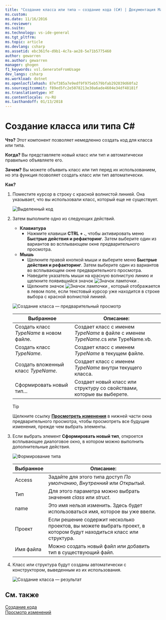 ```yaml
---
title: "Создание класса или типа — создание кода (C#) | Документация Майкрософт"
ms.custom: 
ms.date: 11/16/2016
ms.reviewer: 
ms.suite: 
ms.technology: vs-ide-general
ms.tgt_pltfrm: 
ms.topic: article
ms.devlang: csharp
ms.assetid: ebc361fe-d9b1-4c7a-ae28-5e71b5775460
author: gewarren
ms.author: gewarren
manager: ghogen
f1_keywords: vsl.GenerateFromUsage
dev_langs: csharp
ms.workload: dotnet
ms.openlocfilehash: 87ef385a7e9edf9f975eb579bfab292039d60fa2
ms.sourcegitcommit: f89ed5fc2e5078213e30a6ade4604e34df48181f
ms.translationtype: HT
ms.contentlocale: ru-RU
ms.lasthandoff: 01/13/2018
---
```

# <a name="generate-a-class-or-type-in-c"></a>Создание класса или типа C# #
**Что?** Этот компонент позволяет немедленно создать код для класса или типа. 

**Когда?** Вы представляете новый класс или тип и автоматически правильно объявляете его.  

**Зачем?** Вы можете объявить класс или тип перед их использованием, но эта функция позволяет создать класс или тип автоматически. 

**Как?**

1. Поместите курсор в строку с красной волнистой линией. Она указывает, что вы использовали класс, который еще не существует.

   ![Выделенный код](media/class-highlight-cs.png)

1. Затем выполните одно из следующих действий.
   * **Клавиатура**
     * Нажмите клавиши **CTRL + .**, чтобы активировать меню **Быстрые действия и рефакторинг**. Затем выберите один из вариантов во всплывающем окне предварительного просмотра.
   * **Мышь**
     * Щелкните правой кнопкой мыши и выберите меню **Быстрые действия и рефакторинг**. Затем выберите один из вариантов во всплывающем окне предварительного просмотра.
     * Наведите указатель мыши на красную волнистую линию и щелкните появившийся значок ![Значок лампочки](media/bulb-cs.png) .
     * Щелкните значок ![Значок лампочки](media/bulb-cs.png) , который отображается в левом поле, если текстовый курсор уже находится в строке выбора с красной волнистой линией.

   ![Создание класса — предварительный просмотр](media/class-preview-cs.png)

   Выбранное | Описание:
   --- | ---
   Создать класс *TypeName* в новом файле. | Создает класс с именем *TypeName* в файле с именем *TypeName*.cs или TypeName.vb.
   Создать класс *TypeName*. | Создает класс с именем *TypeName* в текущем файле.
   Создать вложенный класс *TypeName*. | Создает класс с именем *TypeName* внутри текущего класса.
   Сформировать новый тип… | Создает новый класс или структуру со свойствами, которые вы выберете.

   >[!TIP]
   >Щелкните ссылку [**Просмотреть изменения**](../../ide/preview-changes.md) в нижней части окна предварительного просмотра, чтобы просмотреть все будущие изменения, прежде чем выбрать элементы.

1. Если выбрать элемент **Сформировать новый тип**, откроется всплывающее диалоговое окно, в котором можно выполнить дополнительные действия.

   ![Формирование типа](media/class-newtype-cs.png)

   Выбранное | Описание:
   --- | ---
   Access | Задайте для этого типа доступ *По умолчанию*, *Внутренний* или *Открытый*.
   Тип | Для этого параметра можно выбрать значения *class* или *struct*.
   name | Это имя нельзя изменить. Здесь будет использоваться имя, которое вы уже ввели.
   Проект | Если решение содержит несколько проектов, вы можете выбрать проект, в котором будут находиться класс или структура.
   Имя файла | Можно создать новый файл или добавить тип в существующий файл.

1. Класс или структура будут созданы автоматически с конструктором, выведенным из их использования.

   ![Создание класса — результат](media/class-result-cs.png)

## <a name="see-also"></a>См. также

[Создание кода](../code-generation-in-visual-studio.md)  
[Просмотр изменений](../../ide/preview-changes.md)